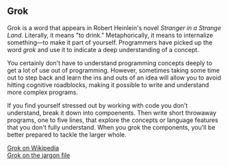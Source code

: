 ## Grok

Grok is a word that appears in Robert Heinlein's novel *Stranger in a Strange Land*. Literally, it means "to drink." Metaphorically, it means to internalize something—to make it part of yourself. Programmers have picked up the word *grok* and use it to indicate a deep understanding of a concept.

You certainly don't have to understand programming concepts deeply to get a lot of use out of programming. However, sometimes taking some time out to step back and learn the ins and outs of an idea will allow you to avoid hitting cognitive roadblocks, making it possible to write and understand more complex programs.

If you find yourself stressed out by working with code you don't understand, break it down into compoenents. Then write short throwaway programs, one to five lines, that explore the concepts or language features that you don't fully understand. When you grok the components, you'll be better prepared to tackle the larger whole.

[Grok on Wikipedia](https://en.wikipedia.org/wiki/Grok)  
[Grok on the jargon file](http://www.catb.org/jargon/html/G/grok.html)  
